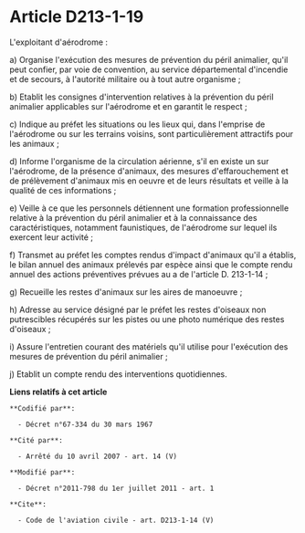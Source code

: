 # Article D213-1-19

L'exploitant d'aérodrome : 

a) Organise l'exécution des mesures de prévention du péril animalier, qu'il peut confier, par voie de convention, au service
départemental d'incendie et de secours, à l'autorité militaire ou à tout autre organisme ; 

b) Etablit les consignes d'intervention relatives à la prévention du péril animalier applicables sur l'aérodrome et en
garantit le respect ; 

c) Indique au préfet les situations ou les lieux qui, dans l'emprise de l'aérodrome ou sur les terrains voisins, sont
particulièrement attractifs pour les animaux ; 

d) Informe l'organisme de la circulation aérienne, s'il en existe un sur l'aérodrome, de la présence d'animaux, des mesures
d'effarouchement et de prélèvement d'animaux mis en oeuvre et de leurs résultats et veille à la qualité de ces
informations ; 

e) Veille à ce que les personnels détiennent une formation professionnelle relative à la prévention du péril animalier et à
la connaissance des caractéristiques, notamment faunistiques, de l'aérodrome sur lequel ils exercent leur activité ; 

f) Transmet au préfet les comptes rendus d'impact d'animaux qu'il a établis, le bilan annuel des animaux prélevés par espèce
ainsi que le compte rendu annuel des actions préventives prévues au a de l'article D. 213-1-14 ; 

g) Recueille les restes d'animaux sur les aires de manoeuvre ; 

h) Adresse au service désigné par le préfet les restes d'oiseaux non putrescibles récupérés sur les pistes ou une photo
numérique des restes d'oiseaux ; 

i) Assure l'entretien courant des matériels qu'il utilise pour l'exécution des mesures de prévention du péril animalier ; 

j) Etablit un compte rendu des interventions quotidiennes.

**Liens relatifs à cet article**

	**Codifié par**:

	  - Décret n°67-334 du 30 mars 1967

	**Cité par**:

	  - Arrêté du 10 avril 2007 - art. 14 (V)

	**Modifié par**:

	  - Décret n°2011-798 du 1er juillet 2011 - art. 1

	**Cite**:

	  - Code de l'aviation civile - art. D213-1-14 (V)
